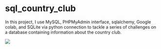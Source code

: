 # sql_country_club

In this project, I use MySQL, PHPMyAdmin interface, sqlalchemy, Google colab, and SQLite via python connection to tackle a series of challenges on a database containing information about the country club.

<img src = "https://github.com/ttariqaziz/sql_country_club/blob/main/images/libraries_1_sqlalchemy.jpg">
